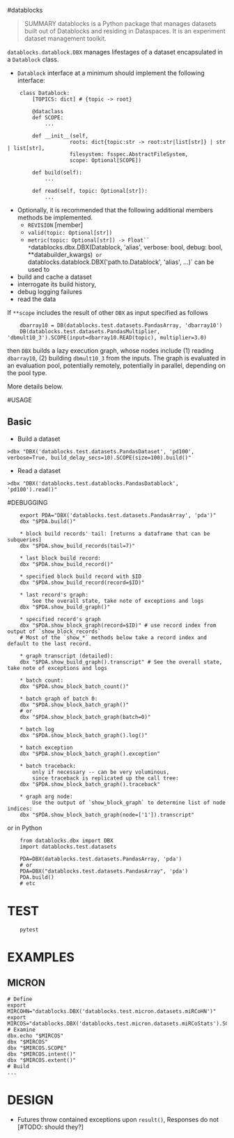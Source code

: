 #datablocks
> SUMMARY 
datablocks is a Python package that manages datasets built out of Datablocks and residing in Dataspaces.
It is an experiment dataset management toolkit.

`datablocks.datablock.DBX` manages lifestages of a dataset encapsulated in a `Datablock` class.  
* `Datablock` interface at a minimum should implement the following interface:
```
    class Datablock:
        [TOPICS: dict] # {topic -> root}

        @dataclass
        def SCOPE:
            ...

        def __init__(self,
                    roots: dict{topic:str -> root:str|list[str]} | str | list[str],
                    filesystem: fsspec.AbstractFileSystem,
                    scope: Optional[SCOPE])

        def build(self):
            ...

        def read(self, topic: Optional[str]):
            ...
```
* Optionally, it is recommended that the following additional members methods be implemented.
    - `REVISION` [member]
    - `valid(topic: Optional[str])` 
    - `metric(topic: Optional[str]) -> Float`` 
*`datablocks.dbx.DBX(Datablock, 'alias', verbose: bool, debug: bool, **databuilder_kwargs)` 
    or 
 `datablocks.datablock.DBX('path.to.Datablock', 'alias', ...)`
can be used to 
* build and cache a dataset
* interrogate its build history, 
* debug logging failures
* read the data

If `**scope` includes the result of other `DBX` as input specified as follows
```
    dbarray10 = DB(datablocks.test.datasets.PandasArray, 'dbarray10')
    DB(datablocks.test.datasets.PandasMultiplier, 'dbmult10_3').SCOPE(input=dbarray10.READ(topic), multiplier=3.0)
```
then `DBX` builds a lazy execution graph, whose nodes include (1) reading `dbarray10`, (2) building `dbmult10_3` from the inputs.
The graph is evaluated in an evaluation pool, potentially remotely, potentially in parallel, depending on the pool type.

More details below.

#USAGE
## Basic
* Build a dataset 
```
>dbx "DBX('datablocks.test.datasets.PandasDataset', 'pd100', verbose=True, build_delay_secs=10).SCOPE(size=100).build()"
```
* Read a dataset
```
>dbx "DBX('datablocks.test.datablocks.PandasDatablock', 'pd100').read()"
```

#DEBUGGING
```
    export PDA="DBX('datablocks.test.datasets.PandasArray', 'pda')" 
    dbx "$PDA.build()"

    * block build records' tail: [returns a dataframe that can be subqueries]
    dbx "$PDA.show_build_records(tail=7)"

    * last block build record:
    dbx "$PDA.show_build_record()"

    * specified block build record with $ID
    dbx "$PDA.show_build_record(record=$ID)"
    
    * last record's graph:
        See the overall state, take note of exceptions and logs
    dbx "$PDA.show_build_graph()" 
    
    * specified record's graph
    dbx "$PDA.show_block_graph(record=$ID)" # use record index from output of `show_block_records`
    # Most of the `show_*` methods below take a record index and default to the last record.

    * graph transcript (detailed):
    dbx "$PDA.show_build_graph().transcript" # See the overall state, take note of exceptions and logs
    
    * batch count:
    dbx "$PDA.show_block_batch_count()"

    * batch graph of batch 0:
    dbx "$PDA.show_block_batch_graph()"
    # or
    dbx "$PDA.show_block_batch_graph(batch=0)"

    * batch log
    dbx "$PDA.show_block_batch_graph().log()"

    * batch exception
    dbx "$PDA.show_block_batch_graph().exception"

    * batch traceback: 
        only if necessary -- can be very voluminous, 
        since traceback is replicated up the call tree:
    dbx "$PDA.show_block_batch_graph().traceback"

    * graph arg node:
        Use the output of `show_block_graph` to determine list of node indices:
    dbx "$PDA.show_block_batch_graph(node=['1']).transcript"   
```
or in Python
```
    from datablocks.dbx import DBX
    import datablocks.test.datasets

    PDA=DBX(datablocks.test.datasets.PandasArray, 'pda')
    # or
    PDA=DBX("datablocks.test.datasets.PandasArray", 'pda')
    PDA.build()
    # etc
```

# TEST
```
    pytest
```

# EXAMPLES
## MICRON
```
# Define
export MIRCOHN="datablocks.DBX('datablocks.test.micron.datasets.miRCoHN')"
export MIRCOS="datablocks.DBX('datablocks.test.micron.datasets.miRCoStats').SCOPE(mirco=$MIRCOHN.data('counts'))"
# Examine
dbx.echo "$MIRCOS"
dbx "$MIRCOS"
dbx "$MIRCOS.SCOPE"
dbx "$MIRCOS.intent()"
dbx "$MIRCOS.extent()"
# Build
...

```

# DESIGN
* Futures throw contained exceptions upon `result()`, Responses do not [#TODO: should they?]
